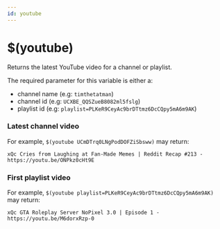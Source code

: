 ```yaml
---
id: youtube
---
```


# $(youtube)

Returns the latest YouTube video for a channel or playlist.

The required parameter for this variable is either a:

- channel name (e.g: `timthetatman`)
- channel id (e.g: `UCXBE_QQSZueB8082ml5fslg`)
- playlist id (e.g: `playlist=PLKeR9CeyAc9brDTtmz6DcCQpy5mA6m9AK`)

### Latest channel video

For example, `$(youtube UCmDTrq0LNgPodDOFZiSbsww)` may return:

```
xQc Cries from Laughing at Fan-Made Memes | Reddit Recap #213 - https://youtu.be/ONPkz0cHt9E
```

### First playlist video

For example, `$(youtube playlist=PLKeR9CeyAc9brDTtmz6DcCQpy5mA6m9AK)` may return:

```
xQc GTA Roleplay Server NoPixel 3.0 | Episode 1 - https://youtu.be/M6dorxRzp-0
```
